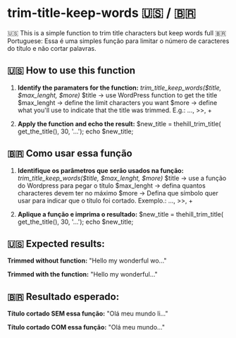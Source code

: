 
# trim-title-keep-words 🇺🇸 / 🇧🇷
🇺🇸 This is a simple function to trim title characters but keep words full
🇧🇷 Portuguese: Essa é uma simples função para limitar o número de caracteres do título e não cortar palavras. 

## 🇺🇸 How to use this function

 1. **Identify the paramaters for the function:**
	 *trim_title_keep_words($title, $max_lenght, $more)*
	 $title -> use WordPress function to get the title
	 $max_lenght -> define the limit characters you want
	 $more -> define what you'll use to indicate that the title was trimmed. E.g.: ..., >>, +
	 
2. **Apply the function and echo the result:**
$new_title = thehill_trim_title( get_the_title(), 30, '...');
echo $new_title;

## 🇧🇷 Como usar essa função
 1. **Identifique os parâmetros que serão usados na função:**
	 *trim_title_keep_words($title, $max_lenght, $more)*
	  $title -> use a função do Wordpress para pegar o título
	 $max_lenght -> defina quantos characteres devem ter no máximo
	 $more -> Defina que símbolo quer usar para indicar que o título foi cortado. Exemplo.: ..., >>, +
	 
2. **Aplique a função e imprima o resultado:**
$new_title = thehill_trim_title( get_the_title(), 30, '...');
echo $new_title;

## 🇺🇸 Expected results:
**Trimmed without function:**
"Hello my wonderful wo..."

**Trimmed with the function:**
"Hello my wonderful..."

## 🇧🇷 Resultado esperado:
**Título cortado SEM essa função:**
"Olá meu mundo li..."

**Título cortado COM essa função:**
"Olá meu mundo..."
